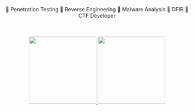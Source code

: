 <div align="center">
🏮 Penetration Testing
🏮 Reverse Engineering
🏮 Malware Analysis
🏮 DFIR
🏮 CTF Developer

</div>
<br> <br>

<p align="center">
<a href="https://github.com/vxsparsh">
  <img height="180em" src="https://github-readme-stats-eight-theta.vercel.app/api?username=vxsparsh&show_icons=true&theme=radical&include_all_commits=true&count_private=true"/>
  <img height="180em" src="https://github-readme-stats-eight-theta.vercel.app/api/top-langs/?username=vxsparsh&layout=compact&langs_count=8&theme=radical&hide=cmake"/>
</a>
</p>
